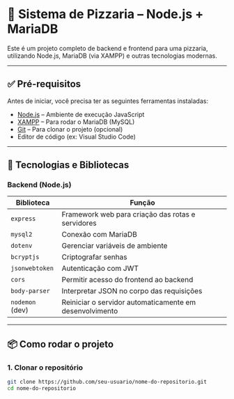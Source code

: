 # 🍕 Sistema de Pizzaria – Node.js + MariaDB

Este é um projeto completo de backend e frontend para uma pizzaria, utilizando Node.js, MariaDB (via XAMPP) e outras tecnologias modernas.

---

## ✅ Pré-requisitos

Antes de iniciar, você precisa ter as seguintes ferramentas instaladas:

- [Node.js](https://nodejs.org/) – Ambiente de execução JavaScript
- [XAMPP](https://www.apachefriends.org/index.html) – Para rodar o MariaDB (MySQL)
- [Git](https://git-scm.com/) – Para clonar o projeto (opcional)
- Editor de código (ex: Visual Studio Code)

---

## 🧾 Tecnologias e Bibliotecas

### Backend (Node.js)

| Biblioteca        | Função                                                         |
|------------------|----------------------------------------------------------------|
| `express`         | Framework web para criação das rotas e servidores              |
| `mysql2`          | Conexão com MariaDB                                            |
| `dotenv`          | Gerenciar variáveis de ambiente                                |
| `bcryptjs`        | Criptografar senhas                                            |
| `jsonwebtoken`    | Autenticação com JWT                                           |
| `cors`            | Permitir acesso do frontend ao backend                         |
| `body-parser`     | Interpretar JSON no corpo das requisições                      |
| `nodemon` (dev)   | Reiniciar o servidor automaticamente em desenvolvimento        |

---

## 📦 Como rodar o projeto

### 1. Clonar o repositório

```bash
git clone https://github.com/seu-usuario/nome-do-repositorio.git
cd nome-do-repositorio
